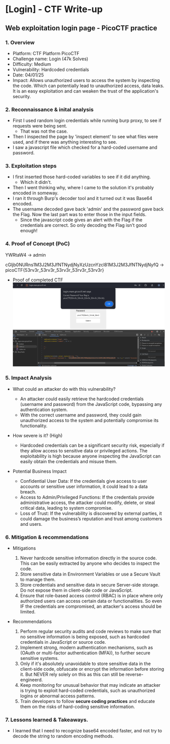 # [Login] - CTF Write-up
## Web exploitation login page - PicoCTF practice

### 1. Overview
- Platform: CTF Platform PicoCTF
- Challenge name: Login (47k Solves)
- Difficulty: Medium
- Vulnerability: Hardcoded credentials
- Date: 04/01/25
- Impact: Allows unauthorized users to access the system by inspecting the code. Which can potentially lead to unauthorized access, data leaks. It is an easy exploitation and can weaken the trust of the application's security.

### 2. Reconnaissance & inital analysis
- First I used random login credentials while running burp proxy, to see if requests were being sent.
	* That was not the case.
- Then I inspected the page by 'inspect element' to see what files were used, and if there was anything interesting to see.
- I saw a javascript file which checked for a hard-coded username and password.

### 3. Exploitation steps

- I first inserted those hard-coded variables to see if it did anything.
	* Which it didn't.
- Then I went thinking why, where I came to the solution it's probably encoded in someway.
- I ran it through Burp's decoder tool and it turned out it was Base64 encoded.
- The username decoded gave back 'admin' and the password gave back the Flag. Now the last part was to enter those in the input fields.
	* Since the javascript code gives an alert with the Flag if the credentials are correct. So only decoding the Flag isn't good enough!

### 4. Proof of Concept (PoC)
YWRtaW4 → admin

cGljb0NURns1M3J2M3JfNTNydjNyXzUzcnYzcl81M3J2M3JfNTNydjNyfQ → picoCTF{53rv3r_53rv3r_53rv3r_53rv3r_53rv3r}

- Proof of completed CTF
![Proof completed CTF](/Medium/PicoCtf-Login/images/Proof.png)

### 5. Impact Analysis

- What could an attacker do with this vulnerability?
	* An attacker could easily retrieve the hardcoded credentials (username and password) from the JavaScript code, bypassing any authentication system.
	* With the correct username and password, they could gain unauthorized access to the system and potentially compromise its functionality.

- How severe is it? (High)
	* Hardcoded credentials can be a significant security risk, especially if they allow access to sensitive data or privileged actions. The exploitability is high because anyone inspecting the JavaScript can easily obtain the credentials and misuse them.

- Potential Business Impact
	* Confidential User Data: If the credentials give access to user accounts or sensitive user information, it could lead to a data breach.
	* Access to Admin/Privileged Functions: If the credentials provide administrative access, the attacker could modify, delete, or steal critical data, leading to system compromise.
	* Loss of Trust: If the vulnerability is discovered by external parties, it could damage the business’s reputation and trust among customers and users.

### 6. Mitigation & recommendations

- Mitigations
	1. Never hardcode sensitive information directly in the source code. This can be easily extracted by anyone who decides to inspect the code.
	2. Store sensitive data in Environment Variables or use a Secure Vault to manage them.
	3. Store credentials and sensitive data in secure Server-side storage. Do not expose them in client-side code or JavaScript.
	4. Ensure that role-based access control (RBAC) is in place where only authorized users can access certain data or functionalities. So even IF the credentials are compromised, an attacker's access should be limited.

- Recommendations
	1. Perform regular security audits and code reviews to make sure that no sensitive information is being exposed, such as hardcoded credentials in JavaScript or source code.
	2. Implement strong, modern authentication mechanisms, such as (OAuth or multi-factor authentication (MFA)), to further secure sensitive systems.
	3. Only if it's absolutely unavoidable to store sensitive data in the client-side code, obfuscate or encrypt the information before storing it. But NEVER rely solely on this as this can still be reverse-engineerd.
	4. Keep monitoring for unusual behavior that may indicate an attacker is trying to exploit hard-coded credentials, such as unauthorized logins or abnormal access patterns.
	5. Train developers to follow **secure coding practices** and educate them on the risks of hard-coding sensitive information.

### 7. Lessons learned & Takeaways.

- I learned that I need to recognize base64 encoded faster, and not try to decode the string to random encoding methods.